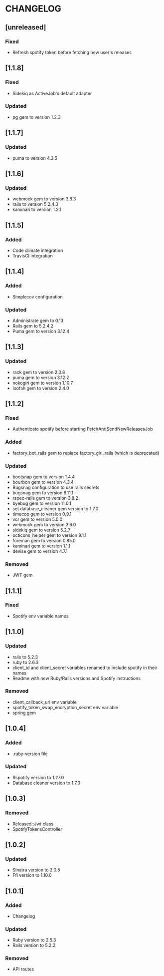 # CHANGELOG

## [unreleased]

### Fixed

- Refresh spotify token before fetching new user's releases

## [1.1.8]

### Fixed

- Sidekiq as ActiveJob's default adapter

### Updated

- pg gem to version 1.2.3

## [1.1.7]

### Updated

- puma to version 4.3.5

## [1.1.6]

### Updated

- webmock gem to version 3.8.3
- rails to version 5.2.4.3
- kaminari to version 1.2.1

## [1.1.5]

### Added

- Code climate integration
- TravisCI integration

## [1.1.4]

### Added

- Simplecov configuration

### Updated

- Administrate gem to 0.13
- Rails gem to 5.2.4.2
- Puma gem to version 3.12.4

## [1.1.3]

### Updated

- rack gem to version 2.0.8
- puma gem to version 3.12.2
- nokogiri gem to version 1.10.7
- loofah gem to version 2.4.0

## [1.1.2]

### Fixed

- Authenticate spotify before starting FetchAndSendNewReleasesJob

### Added

- factory_bot_rails gem to replace factory_girl_rails (which is deprecated)

### Updated

- bootsnap gem to version 1.4.4
- bourbon gem to version 4.3.4
- Bugsnag configuration to use rails secrets
- bugsnag gem to version 6.11.1
- rspec-rails gem to version 3.8.2
- byebug gem to version 11.0.1
- set database_cleaner gem version to 1.7.0
- timecop gem to version 0.9.1
- vcr gem to version 5.0.0
- webmock gem to version 3.6.0
- sidekiq gem to version 5.2.7
- octicons_helper gem to version 9.1.1
- foreman gem to version 0.85.0
- kaminari gem to version 1.1.1
- devise gem to version 4.7.1

### Removed

- JWT gem

## [1.1.1]

### Fixed

- Spotify env variable names

## [1.1.0]

### Updated

- rails to 5.2.3
- ruby to 2.6.3
- client_id and client_secret variables renamed to include spotify in their names
- Readme with new Ruby/Rails versions and Spotify instructions

### Removed

- client_callback_url env variable
- spotify_token_swap_encryption_secret env variable
- spring gem

## [1.0.4]

### Added

- .ruby-version file

### Updated

- Rspotify version to 1.27.0
- Database cleaner version to 1.7.0

## [1.0.3]

### Removed

- Released::Jwt class
- SpotifyTokensController

## [1.0.2]

### Updated

- Sinatra version to 2.0.5
- Ffi version to 1.10.0

## [1.0.1]

### Added

- Changelog

### Updated

- Ruby version to 2.5.3
- Rails version to 5.2.2

### Removed

- API routes
